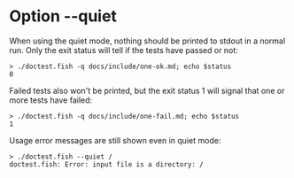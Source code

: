 # Option --quiet

When using the quiet mode, nothing should be printed to stdout in a normal run. Only the exit status will tell if the tests have passed or not:

    > ./doctest.fish -q docs/include/one-ok.md; echo $status
    0

Failed tests also won't be printed, but the exit status 1 will signal that one or more tests have failed:

    > ./doctest.fish -q docs/include/one-fail.md; echo $status
    1

Usage error messages are still shown even in quiet mode:

    > ./doctest.fish --quiet /
    doctest.fish: Error: input file is a directory: /
